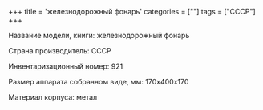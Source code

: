 +++
title = 'железнодорожный фонарь'
categories = [""]
tags = ["СССР"]
+++

Название модели, книги: железнодорожный фонарь

Страна производитель: СССР

Инвентаризационный номер: 921

Размер аппарата  собранном виде, мм: 170х400х170

Материал корпуса: метал

